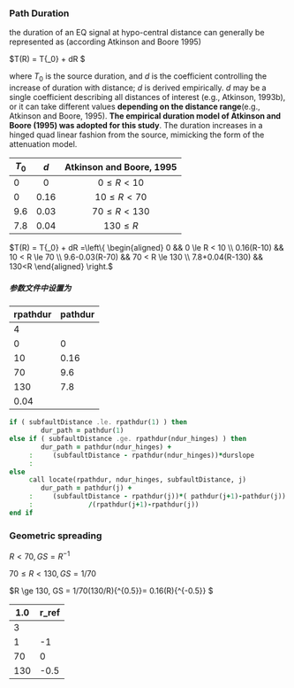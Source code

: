 ### Path Duration

the duration of an EQ signal at hypo-central distance can generally be represented as (according Atkinson and Boore 1995)

$T(R) = T{_0} + dR $

where $T{_0}$ is the source duration, and $d$ is the coefficient controlling the increase of duration with distance; $d$ is derived empirically. $d​$ may be a single coefficient describing all distances of interest (e.g., Atkinson, 1993b), or it can take different values **depending on the distance range**(e.g., Atkinson and Boore, 1995). **The empirical duration model of Atkinson and Boore (1995) was adopted for this study**. The duration increases in a hinged quad linear fashion from the source, mimicking the form of the attenuation model. 

| $T_0$ | $d$  | Atkinson and Boore, 1995 |
| ----- | :--: | :----------------------: |
| 0     |  0   |      $0{\leq}R<10$       |
| 0     | 0.16 |      1$0{\leq}R<70$      |
| 9.6   | 0.03 |     $70{\leq}R<130$      |
| 7.8   | 0.04 |       $130{\leq}R$       |

$T(R) = T{_0} + dR  =\left\{
\begin{aligned}
0 &&  0 \le R < 10 \\  0.16(R-10) && 10 < R \le 70 \\ 9.6-0.03(R-70) && 70 < R \le 130 \\ 7.8+0.04(R-130) && 130<R
\end{aligned}
\right.$

##### 参数文件中设置为

| rpathdur | pathdur |
| -------- | ------- |
| 4        |         |
| 0        | 0       |
| 10       | 0.16    |
| 70       | 9.6     |
| 130      | 7.8     |
| 0.04     |         |

```fortran
if ( subfaultDistance .le. rpathdur(1) ) then
        dur_path = pathdur(1)
else if ( subfaultDistance .ge. rpathdur(ndur_hinges) ) then
        dur_path = pathdur(ndur_hinges) + 
     :     (subfaultDistance - rpathdur(ndur_hinges))*durslope
     :              
else
     call locate(rpathdur, ndur_hinges, subfaultDistance, j)
        dur_path = pathdur(j) + 
     :     (subfaultDistance - rpathdur(j))*( pathdur(j+1)-pathdur(j))
     :              /(rpathdur(j+1)-rpathdur(j))
end if

```



### Geometric spreading

$R<70,GS = R{^{-1}}$

$70 \le R \lt 130, GS = 1/70$ 

$R \ge 130, GS = 1/70(130/R){^{0.5}}= 0.16(R){^{-0.5}} $  

| 1.0  | r_ref |
| ---- | ----- |
| 3    |       |
| 1    | -1    |
| 70   | 0     |
| 130  | -0.5  |



